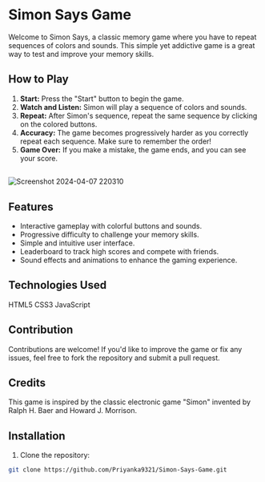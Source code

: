 # Simon Says Game

Welcome to Simon Says, a classic memory game where you have to repeat sequences of colors and sounds. This simple yet addictive game is a great way to test and improve your memory skills.

## How to Play

1. **Start:** Press the "Start" button to begin the game.
2. **Watch and Listen:** Simon will play a sequence of colors and sounds.
3. **Repeat:** After Simon's sequence, repeat the same sequence by clicking on the colored buttons.
4. **Accuracy:** The game becomes progressively harder as you correctly repeat each sequence. Make sure to remember the order!
5. **Game Over:** If you make a mistake, the game ends, and you can see your score.

## 
   
![Screenshot 2024-04-07 220310](https://github.com/Priyanka9321/Simon-Says-Game/assets/91218634/3a250798-09a9-4e71-912f-d5a840fe00f5)


## Features

- Interactive gameplay with colorful buttons and sounds.
- Progressive difficulty to challenge your memory skills.
- Simple and intuitive user interface.
- Leaderboard to track high scores and compete with friends.
- Sound effects and animations to enhance the gaming experience.

## Technologies Used
HTML5
CSS3
JavaScript

## Contribution
Contributions are welcome! If you'd like to improve the game or fix any issues, feel free to fork the repository and submit a pull request.

## Credits
This game is inspired by the classic electronic game "Simon" invented by Ralph H. Baer and Howard J. Morrison.

## Installation

1. Clone the repository:

```bash
git clone https://github.com/Priyanka9321/Simon-Says-Game.git


